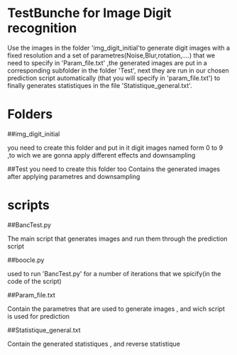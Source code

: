 TestBunche for Image Digit recognition
=======================================

Use the images in the folder 'img_digit_initial'to generate digit images with a fixed resolution and a set of parametres(Noise,Blur,rotation,....) that we need to specify in 'Param_file.txt' ,the generated images are put in a corresponding subfolder in the folder 'Test', next they are run in our chosen prediction script automatically (that you will specify in 'param_file.txt') to finally generates statistiques in the file 'Statistique_general.txt'.

Folders
========

##img_digit_initial

you need to create this folder and put in it digit images named form 0 to 9 ,to wich we are gonna apply different effects and downsampling 

##Test
you need to create this folder too 
Contains the generated images after applying parametres and downsampling

scripts
=======

##BancTest.py

The main script that generates images and run them through the prediction script

##boocle.py

used to run 'BancTest.py' for a number of iterations that we spicify(in the code of the script)

##Param_file.txt

Contain the parametres that are used to generate images , and wich script is used for prediction

##Statistique_general.txt

Contain the generated statistiques , and reverse statistique


